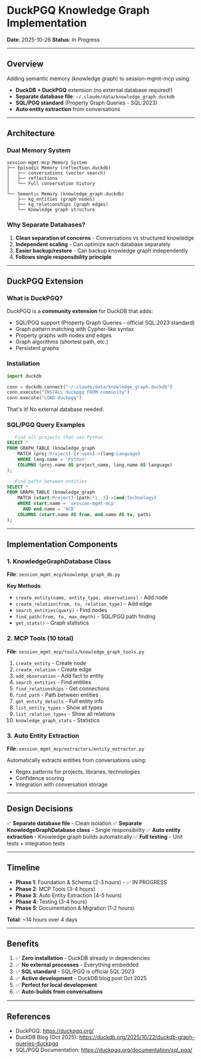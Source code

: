 # DuckPGQ Knowledge Graph Implementation

**Date**: 2025-10-26
**Status**: In Progress

---

## Overview

Adding semantic memory (knowledge graph) to session-mgmt-mcp using:
- **DuckDB + DuckPGQ** extension (no external database required!)
- **Separate database file**: `~/.claude/data/knowledge_graph.duckdb`
- **SQL/PGQ standard** (Property Graph Queries - SQL:2023)
- **Auto entity extraction** from conversations

---

## Architecture

### Dual Memory System

```
session-mgmt-mcp Memory System
├── Episodic Memory (reflection.duckdb)
│   ├── conversations (vector search)
│   ├── reflections
│   └── Full conversation history
│
└── Semantic Memory (knowledge_graph.duckdb)
    ├── kg_entities (graph nodes)
    ├── kg_relationships (graph edges)
    └── Knowledge graph structure
```

### Why Separate Databases?

1. **Clean separation of concerns** - Conversations vs structured knowledge
2. **Independent scaling** - Can optimize each database separately
3. **Easier backup/restore** - Can backup knowledge graph independently
4. **Follows single responsibility principle**

---

## DuckPGQ Extension

### What is DuckPGQ?

DuckPGQ is a **community extension** for DuckDB that adds:
- SQL/PGQ support (Property Graph Queries - official SQL:2023 standard)
- Graph pattern matching with Cypher-like syntax
- Property graphs with nodes and edges
- Graph algorithms (shortest path, etc.)
- Persistent graphs

### Installation

```python
import duckdb

conn = duckdb.connect("~/.claude/data/knowledge_graph.duckdb")
conn.execute("INSTALL duckpgq FROM community")
conn.execute("LOAD duckpgq")
```

That's it! No external database needed.

### SQL/PGQ Query Examples

```sql
-- Find all projects that use Python
SELECT *
FROM GRAPH_TABLE (knowledge_graph
    MATCH (proj:Project)-[r:uses]->(lang:Language)
    WHERE lang.name = 'Python'
    COLUMNS (proj.name AS project_name, lang.name AS language)
);

-- Find paths between entities
SELECT *
FROM GRAPH_TABLE (knowledge_graph
    MATCH (start:Project)-[path:*1..3]->(end:Technology)
    WHERE start.name = 'session-mgmt-mcp'
      AND end.name = 'ACB'
    COLUMNS (start.name AS from, end.name AS to, path)
);
```

---

## Implementation Components

### 1. KnowledgeGraphDatabase Class

**File**: `session_mgmt_mcp/knowledge_graph_db.py`

**Key Methods**:
- `create_entity(name, entity_type, observations)` - Add node
- `create_relation(from, to, relation_type)` - Add edge
- `search_entities(query)` - Find nodes
- `find_path(from, to, max_depth)` - SQL/PGQ path finding
- `get_stats()` - Graph statistics

### 2. MCP Tools (10 total)

**File**: `session_mgmt_mcp/tools/knowledge_graph_tools.py`

1. `create_entity` - Create node
2. `create_relation` - Create edge
3. `add_observation` - Add fact to entity
4. `search_entities` - Find entities
5. `find_relationships` - Get connections
6. `find_path` - Path between entities
7. `get_entity_details` - Full entity info
8. `list_entity_types` - Show all types
9. `list_relation_types` - Show all relations
10. `knowledge_graph_stats` - Statistics

### 3. Auto Entity Extraction

**File**: `session_mgmt_mcp/extractors/entity_extractor.py`

Automatically extracts entities from conversations using:
- Regex patterns for projects, libraries, technologies
- Confidence scoring
- Integration with conversation storage

---

## Design Decisions

✅ **Separate database file** - Clean isolation
✅ **Separate KnowledgeGraphDatabase class** - Single responsibility
✅ **Auto entity extraction** - Knowledge graph builds automatically
✅ **Full testing** - Unit tests + integration tests

---

## Timeline

- **Phase 1**: Foundation & Schema (2-3 hours) - ✅ IN PROGRESS
- **Phase 2**: MCP Tools (3-4 hours)
- **Phase 3**: Auto Entity Extraction (4-5 hours)
- **Phase 4**: Testing (3-4 hours)
- **Phase 5**: Documentation & Migration (1-2 hours)

**Total**: ~14 hours over 4 days

---

## Benefits

1. ✅ **Zero installation** - DuckDB already in dependencies
2. ✅ **No external processes** - Everything embedded
3. ✅ **SQL standard** - SQL/PGQ is official SQL:2023
4. ✅ **Active development** - DuckDB blog post Oct 2025
5. ✅ **Perfect for local development**
6. ✅ **Auto-builds from conversations**

---

## References

- DuckPGQ: https://duckpgq.org/
- DuckDB Blog (Oct 2025): https://duckdb.org/2025/10/22/duckdb-graph-queries-duckpgq
- SQL/PGQ Documentation: https://duckpgq.org/documentation/sql_pgq/
